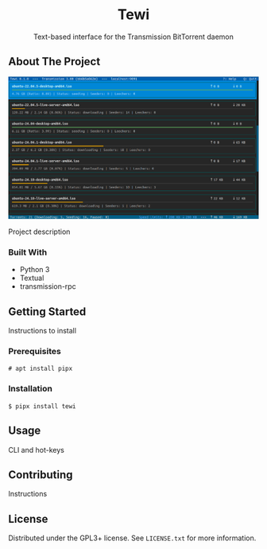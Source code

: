 <div align="center">
  <h1 align="center">Tewi</h3>

  <p align="center">
    Text-based interface for the Transmission BitTorrent daemon
  </p>
</div>

## About The Project

![Textual splash image](https://raw.githubusercontent.com/anlar/tewi/refs/heads/readme/docs/images/tewi-screenshot.png)

Project description

### Built With

* Python 3
* Textual
* transmission-rpc

## Getting Started

Instructions to install

### Prerequisites

```
# apt install pipx
```

### Installation

```
$ pipx install tewi
```

## Usage

CLI and hot-keys

## Contributing

Instructions

## License

Distributed under the GPL3+ license. See `LICENSE.txt` for more information.

